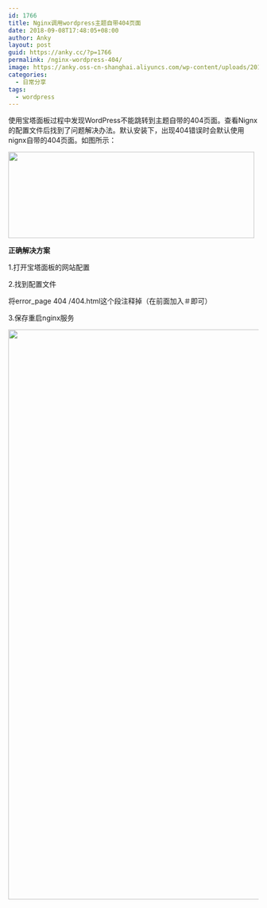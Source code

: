 ```yaml
---
id: 1766
title: Nginx调用wordpress主题自带404页面
date: 2018-09-08T17:48:05+08:00
author: Anky
layout: post
guid: https://anky.cc/?p=1766
permalink: /nginx-wordpress-404/
image: https://anky.oss-cn-shanghai.aliyuncs.com/wp-content/uploads/2018/09/404-error-page-not-found.jpg
categories:
  - 日常分享
tags:
  - wordpress
---
```

使用宝塔面板过程中发现WordPress不能跳转到主题自带的404页面。查看Nignx的配置文件后找到了问题解决办法。默认安装下，出现404错误时会默认使用nignx自带的404页面。如图所示：

<img class="aligncenter" src="//photocdn.sohu.com/20151020/mp36728249_1445327200688_2.jpeg" alt="" width="495" height="174" /> 

**正确解决方案**

1.打开宝塔面板的网站配置

2.找到配置文件

将error_page 404 /404.html这个段注释掉（在前面加入＃即可）

3.保存重启nginx服务

<img class="alignnone size-thumbnail" src="https://ww2.sinaimg.cn/large/005YhI8igy1fv29y2dcd7j30zw0vwq8e" width="1292" height="1148" />
